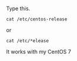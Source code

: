 Type this.

```
cat /etc/centos-release
```

or

```
cat /etc/*elease
```

It works with my CentOS 7

